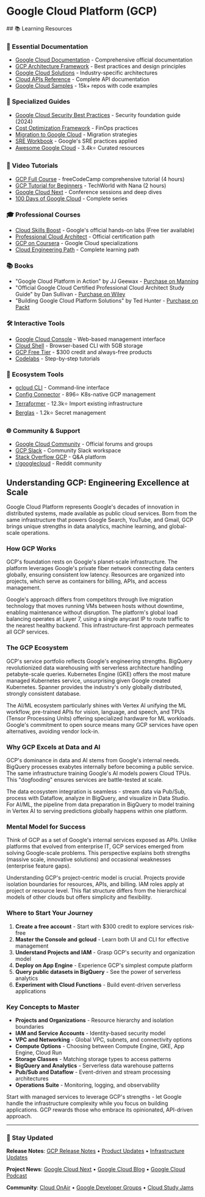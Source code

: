 # Google Cloud Platform (GCP)

<GitHubButtons />
## 📚 Learning Resources

### 📖 Essential Documentation
- [Google Cloud Documentation](https://cloud.google.com/docs) - Comprehensive official documentation
- [GCP Architecture Framework](https://cloud.google.com/architecture/framework) - Best practices and design principles
- [Google Cloud Solutions](https://cloud.google.com/solutions) - Industry-specific architectures
- [Cloud APIs Reference](https://cloud.google.com/apis/docs/overview) - Complete API documentation
- [Google Cloud Samples](https://github.com/GoogleCloudPlatform) - 15k+ repos with code examples

### 📝 Specialized Guides
- [Google Cloud Security Best Practices](https://cloud.google.com/security/best-practices) - Security foundation guide (2024)
- [Cost Optimization Framework](https://cloud.google.com/architecture/framework/cost-optimization) - FinOps practices
- [Migration to Google Cloud](https://cloud.google.com/architecture/migration-to-gcp-getting-started) - Migration strategies
- [SRE Workbook](https://sre.google/workbook/table-of-contents/) - Google's SRE practices applied
- [Awesome Google Cloud](https://github.com/GoogleCloudPlatform/awesome-google-cloud) - 3.4k⭐ Curated resources

### 🎥 Video Tutorials
- [GCP Full Course](https://www.youtube.com/watch?v=jpno8FSqpc8) - freeCodeCamp comprehensive tutorial (4 hours)
- [GCP Tutorial for Beginners](https://www.youtube.com/watch?v=IUU6OR8yHCc) - TechWorld with Nana (2 hours)
- [Google Cloud Next](https://www.youtube.com/c/GoogleCloudTech) - Conference sessions and deep dives
- [100 Days of Google Cloud](https://www.youtube.com/playlist?list=PLIivdWyY5sqKh1gDR0WpP9iIOY00IE0xL) - Complete series

### 🎓 Professional Courses
- [Cloud Skills Boost](https://www.cloudskillsboost.google/) - Google's official hands-on labs (Free tier available)
- [Professional Cloud Architect](https://cloud.google.com/certification/cloud-architect) - Official certification path
- [GCP on Coursera](https://www.coursera.org/googlecloud) - Google Cloud specializations
- [Cloud Engineering Path](https://cloud.google.com/training/cloud-infrastructure) - Complete learning path

### 📚 Books
- "Google Cloud Platform in Action" by JJ Geewax - [Purchase on Manning](https://www.manning.com/books/google-cloud-platform-in-action)
- "Official Google Cloud Certified Professional Cloud Architect Study Guide" by Dan Sullivan - [Purchase on Wiley](https://www.wiley.com/en-us/Official+Google+Cloud+Certified+Professional+Cloud+Architect+Study+Guide%2C+2nd+Edition-p-9781119871057)
- "Building Google Cloud Platform Solutions" by Ted Hunter - [Purchase on Packt](https://www.packtpub.com/product/building-google-cloud-platform-solutions/9781838647438)

### 🛠️ Interactive Tools
- [Google Cloud Console](https://console.cloud.google.com/) - Web-based management interface
- [Cloud Shell](https://cloud.google.com/shell) - Browser-based CLI with 5GB storage
- [GCP Free Tier](https://cloud.google.com/free) - $300 credit and always-free products
- [Codelabs](https://codelabs.developers.google.com/cloud) - Step-by-step tutorials

### 🚀 Ecosystem Tools
- [gcloud CLI](https://cloud.google.com/sdk/gcloud) - Command-line interface
- [Config Connector](https://github.com/GoogleCloudPlatform/k8s-config-connector) - 896⭐ K8s-native GCP management
- [Terraformer](https://github.com/GoogleCloudPlatform/terraformer) - 12.3k⭐ Import existing infrastructure
- [Berglas](https://github.com/GoogleCloudPlatform/berglas) - 1.2k⭐ Secret management

### 🌐 Community & Support
- [Google Cloud Community](https://cloud.google.com/community) - Official forums and groups
- [GCP Slack](https://googlecloud-community.slack.com/) - Community Slack workspace
- [Stack Overflow GCP](https://stackoverflow.com/questions/tagged/google-cloud-platform) - Q&A platform
- [r/googlecloud](https://www.reddit.com/r/googlecloud/) - Reddit community

## Understanding GCP: Engineering Excellence at Scale

Google Cloud Platform represents Google's decades of innovation in distributed systems, made available as public cloud services. Born from the same infrastructure that powers Google Search, YouTube, and Gmail, GCP brings unique strengths in data analytics, machine learning, and global-scale operations.

### How GCP Works

GCP's foundation rests on Google's planet-scale infrastructure. The platform leverages Google's private fiber network connecting data centers globally, ensuring consistent low latency. Resources are organized into projects, which serve as containers for billing, APIs, and access management.

Google's approach differs from competitors through live migration technology that moves running VMs between hosts without downtime, enabling maintenance without disruption. The platform's global load balancing operates at Layer 7, using a single anycast IP to route traffic to the nearest healthy backend. This infrastructure-first approach permeates all GCP services.

### The GCP Ecosystem

GCP's service portfolio reflects Google's engineering strengths. BigQuery revolutionized data warehousing with serverless architecture handling petabyte-scale queries. Kubernetes Engine (GKE) offers the most mature managed Kubernetes service, unsurprising given Google created Kubernetes. Spanner provides the industry's only globally distributed, strongly consistent database.

The AI/ML ecosystem particularly shines with Vertex AI unifying the ML workflow, pre-trained APIs for vision, language, and speech, and TPUs (Tensor Processing Units) offering specialized hardware for ML workloads. Google's commitment to open source means many GCP services have open alternatives, avoiding vendor lock-in.

### Why GCP Excels at Data and AI

GCP's dominance in data and AI stems from Google's internal needs. BigQuery processes exabytes internally before becoming a public service. The same infrastructure training Google's AI models powers Cloud TPUs. This "dogfooding" ensures services are battle-tested at scale.

The data ecosystem integration is seamless - stream data via Pub/Sub, process with Dataflow, analyze in BigQuery, and visualize in Data Studio. For AI/ML, the pipeline from data preparation in BigQuery to model training in Vertex AI to serving predictions globally happens within one platform.

### Mental Model for Success

Think of GCP as a set of Google's internal services exposed as APIs. Unlike platforms that evolved from enterprise IT, GCP services emerged from solving Google-scale problems. This perspective explains both strengths (massive scale, innovative solutions) and occasional weaknesses (enterprise feature gaps).

Understanding GCP's project-centric model is crucial. Projects provide isolation boundaries for resources, APIs, and billing. IAM roles apply at project or resource level. This flat structure differs from the hierarchical models of other clouds but offers simplicity and flexibility.

### Where to Start Your Journey

1. **Create a free account** - Start with $300 credit to explore services risk-free
2. **Master the Console and gcloud** - Learn both UI and CLI for effective management
3. **Understand Projects and IAM** - Grasp GCP's security and organization model
4. **Deploy on App Engine** - Experience GCP's simplest compute platform
5. **Query public datasets in BigQuery** - See the power of serverless analytics
6. **Experiment with Cloud Functions** - Build event-driven serverless applications

### Key Concepts to Master

- **Projects and Organizations** - Resource hierarchy and isolation boundaries
- **IAM and Service Accounts** - Identity-based security model
- **VPC and Networking** - Global VPC, subnets, and connectivity options
- **Compute Options** - Choosing between Compute Engine, GKE, App Engine, Cloud Run
- **Storage Classes** - Matching storage types to access patterns
- **BigQuery and Analytics** - Serverless data warehouse patterns
- **Pub/Sub and Dataflow** - Event-driven and stream processing architectures
- **Operations Suite** - Monitoring, logging, and observability

Start with managed services to leverage GCP's strengths - let Google handle the infrastructure complexity while you focus on building applications. GCP rewards those who embrace its opinionated, API-driven approach.

---

### 📡 Stay Updated

**Release Notes**: [GCP Release Notes](https://cloud.google.com/release-notes) • [Product Updates](https://cloud.google.com/blog/products) • [Infrastructure Updates](https://cloud.google.com/blog/topics/infrastructure)

**Project News**: [Google Cloud Next](https://cloud.withgoogle.com/next) • [Google Cloud Blog](https://cloud.google.com/blog) • [Google Cloud Podcast](https://gcppodcast.com/)

**Community**: [Cloud OnAir](https://cloudonair.withgoogle.com/) • [Google Developer Groups](https://developers.google.com/community/gdg) • [Cloud Study Jams](https://events.withgoogle.com/cloud-study-jams/)
